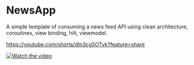 # NewsApp
A simple template of consuming a news feed API using clean architecture, coroutines, view binding, hilt, viewmodel.

https://youtube.com/shorts/dln3cg5OTyk?feature=share

[![Watch the video](https://img.youtube.com/vi/YQRzDwQzOjM/maxresdefault.jpg)](https://www.youtube.com/watch?v=YQRzDwQzOjM)
